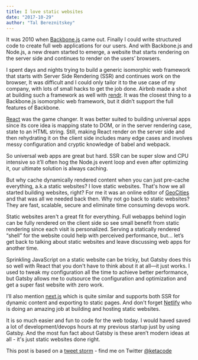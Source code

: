 ```yaml
---
title: I love static websites
date: "2017-10-29"
author: "Tal Bereznitskey"
---
```


It was 2010 when [Backbone.js](http://backbonejs.org) came out. Finally I could write structured code to create full web applications for our users. And with Backbone.js and Node.js, a new dream started to emerge, a website that starts rendering on the server side and continues to render on the users’ browsers.

I spent days and nights trying to build a generic isomorphic web framework that starts with Server Side Rendering (SSR) and continues work on the browser, It was difficult and I could only tailor it to the use case of my company, with lots of small hacks to get the job done. Airbnb made a shot at building such a framework as well with [rendr](https://github.com/rendrjs/rendr). It was the closest thing to a Backbone.js isomorphic web framework, but it didn’t support the full features of Backbone.

[React](https://reactjs.org) was the game changer. It was better suited to building universal apps since its core idea is mapping state to DOM, or in the server rendering case, state to an HTML string. Still, making React render on the server side and then rehydrating it on the client side includes many edge cases and involves messy configuration and cryptic knowledge of babel and webpack.

So universal web apps are great but hard. SSR can be super slow and CPU intensive so it’ll often hog the Node.js event loop and even after optimizing it, our ultimate solution is always caching.

But why cache dynamically rendered content when you can just pre-cache everything, a.k.a static websites? I love static websites. That's how we all started building websites, right? For me it was an online editor of [GeoCities](https://en.wikipedia.org/wiki/Yahoo!_GeoCities) and that was all we needed back then. Why not go back to static websites? They are fast, scalable, secure and eliminate time consuming devops work.

Static websites aren't a great fit for everything. Full webapps behind login can be fully rendered on the client side so see small benefit from static rendering since each visit is personalized. Serving a statically rendered “shell” for the website could help with perceived performance, but… let’s get back to talking about static websites and leave discussing web apps for another time.

Sprinkling JavaScript on a static website can be tricky, but Gatsby does this so well with React that you don't have to think about it at all—it just works. I used to tweak my configuration all the time to achieve better performance, but Gatsby allows me to outsource the configuration and optimization and get a super fast website with zero work.

I’ll also mention [next.js](https://github.com/zeit/next.js) which is quite similar and supports both SSR for dynamic content and exporting to static pages. And don't forget [Netlify](https://www.netlify.com) who is doing an amazing job at building and hosting static websites.

It is so much easier and fun to code for the web today. I would haved saved a lot of development/devops hours at my previous startup just by using Gatsby. And the most fun fact about Gatsby is these aren’t modern ideas at all - it's just static websites done right.

This post is based on a [tweet storm](https://twitter.com/ketacode/status/924243146795515904) - find me on Twitter [@ketacode](https://twitter.com/ketacode)
